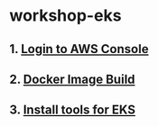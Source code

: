 # workshop-eks

## 1. [Login to AWS Console](login-to-aws-console.md)

## 2. [Docker Image Build](docker-image-build.md)

## 3. [Install tools for EKS](install-toold-for-eks.md)
